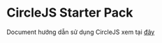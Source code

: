 # CircleJS Starter Pack

Document hướng dẫn sử dụng CircleJS xem tại [đây](https://github.com/paduvi/circlejs)